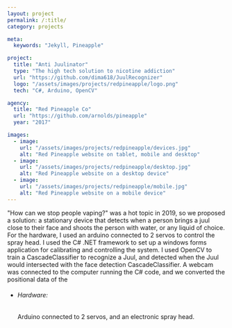 ```yaml
---
layout: project
permalink: /:title/
category: projects

meta:
  keywords: "Jekyll, Pineapple"

project:
  title: "Anti Juulinator"
  type: "The high tech solution to nicotine addiction"
  url: "https://github.com/dima618/JuulRecognizer"
  logo: "/assets/images/projects/redpineapple/logo.png"
  tech: "C#, Arduino, OpenCV"

agency:
  title: "Red Pineapple Co"
  url: "https://github.com/arnolds/pineapple"
  year: "2017"

images:
  - image:
    url: "/assets/images/projects/redpineapple/devices.jpg"
    alt: "Red Pineapple website on tablet, mobile and desktop"
  - image:
    url: "/assets/images/projects/redpineapple/desktop.jpg"
    alt: "Red Pineapple website on a desktop device"
  - image:
    url: "/assets/images/projects/redpineapple/mobile.jpg"
    alt: "Red Pineapple website on a mobile device"
---
```

<p>"How can we stop people vaping?" was a hot topic in 2019, so we proposed a solution: a stationary device that detects when a person brings a juul close to their face and shoots the person with water, or any liquid of choice. For the hardware, I used an arduino connected to 2 servos to control the spray head. I used the C# .NET framework to set up a windows forms application for calibrating and controlling the system. I used OpenCV to train a CascadeClassifier to recognize a Juul, and detected when the Juul would intersected with the face detection CascadeClassifier. A webcam was connected to the computer running the C# code, and we converted the positional data of the </p>
<ul>
  <li><h6>Hardware:</h6> Arduino connected to 2 servos, and an electronic spray head.</li>
</ul>
